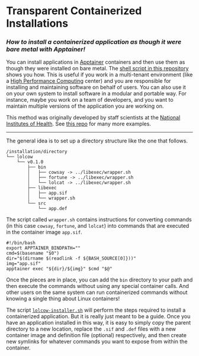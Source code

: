 # **Transparent Containerized Installations**

### _How to install a containerized application as though it were bare metal with Apptainer!_

You can install applications in [Apptainer](https://apptainer.org/) containers and then use them as
though they were installed on bare metal. The [shell script in this
repository](./lolcow-installer.sh) shows you how. This is useful if you work in a multi-tenant
environment (like a [High Performance
Computing](https://en.wikipedia.org/wiki/High-performance_computing) center) and you are responsible
for installing and maintaining software on behalf of users. You can also use it on your own system
to install software in a modular and portable way. For instance, maybe you work on a team of
developers, and you want to maintain multiple versions of the application you are working on.

This method was originally developed by staff scientists at the [National Institutes of
Health](https://hpc.nih.gov/). See [this repo](https://github.com/NIH-HPC/singularity-def-files) for
many more examples.

---

The general idea is to set up a directory structure like the one that follows.

```text
/installation/directory
└── lolcow
    └── v0.1.0
        ├── bin
        │   ├── cowsay -> ../libexec/wrapper.sh
        │   ├── fortune -> ../libexec/wrapper.sh
        │   └── lolcat -> ../libexec/wrapper.sh
        ├── libexec
        │   ├── app.sif
        │   └── wrapper.sh
        └── src
            └── app.def
```

The script called `wrapper.sh` contains instructions for converting commands (in this case `cowsay`,
`fortune`, and `lolcat`) into commands that are executed in the container image `app.sif`.

```shell
#!/bin/bash
export APPTAINER_BINDPATH=""
cmd=$(basename "$0")
dir="$(dirname $(readlink -f ${BASH_SOURCE[0]}))"
img="app.sif"
apptainer exec "${dir}/${img}" $cmd "$@"
```

Once the pieces are in place, you can add the `bin` directory to your path and then execute the
commands without using any special container calls. And other users on the same system can run
containerized commands without knowing a single thing about Linux containers!

The script [`lolcow-installer.sh`](./lolcow-installer.sh) will perform the steps required to install
a containerized application. But it is really just meant to be a guide. Once you have an application
installed in this way, it is easy to simply copy the parent directory to a new location, replace the
`.sif` and `.def` files with a new container image and definition file (optional) respectively, and
then create new symlinks for whatever commands you want to expose from within the container.  

